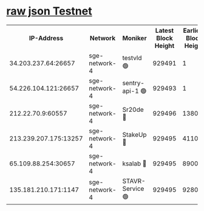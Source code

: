
[raw json Testnet](https://rpc-check.sget.stavr.tech/sget/rpc-sget-result.json)
=


<table><tr><th>IP-Address</th><th>Network</th><th>Moniker</th><th>Latest Block Height</th><th>Earliest Block Height</th><th>Catching Up</th><th>Tx Index</th><th>Voting Power</th><th>Scan Time</th></tr><tr><td>34.203.237.64:26657</td><td>sge-network-4</td><td>testvld 🟢</td><td>929491</td><td>1</td><td>False</td><td>on</td><td>0</td><td>2024-01-02T23:49:53.742756036UTC</td></tr><tr><td>54.226.104.121:26657</td><td>sge-network-4</td><td>sentry-api-1 🟢</td><td>929493</td><td>1</td><td>False</td><td>on</td><td>0</td><td>2024-01-02T23:50:08.763750191UTC</td></tr><tr><td>212.22.70.9:60557</td><td>sge-network-4</td><td>Sr20de 🔴</td><td>929496</td><td>138001</td><td>False</td><td>on</td><td>99</td><td>2024-01-02T23:50:24.464801316UTC</td></tr><tr><td>213.239.207.175:13257</td><td>sge-network-4</td><td>StakeUp 🔴</td><td>929495</td><td>411001</td><td>False</td><td>off</td><td>100</td><td>2024-01-02T23:50:17.173212634UTC</td></tr><tr><td>65.109.88.254:30657</td><td>sge-network-4</td><td>ksalab 🔴</td><td>929495</td><td>890001</td><td>False</td><td>off</td><td>238</td><td>2024-01-02T23:50:22.029072503UTC</td></tr><tr><td>135.181.210.171:1147</td><td>sge-network-4</td><td>STAVR-Service 🟢</td><td>929495</td><td>928001</td><td>False</td><td>on</td><td>0</td><td>2024-01-02T23:50:17.502482885UTC</td></tr></table>
